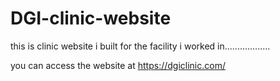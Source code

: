 ﻿# DGI-clinic-website


this is clinic website i built for the facility i worked in..................

you can access the website at https://dgiclinic.com/
